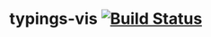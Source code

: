 # typings-vis [![Build Status](https://travis-ci.org/agileek/typings-vis.svg?branch=master)](https://travis-ci.org/agileek/typings-vis)
